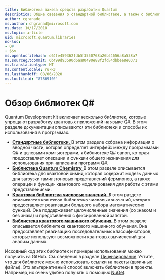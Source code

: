 ```yaml
---
title: Библиотека пакета средств разработки Quantum
description: Общие сведения о стандартной библиотеке, а также о библиотеках химии и числовых значений в составе Microsoft Quantum Development Kit.
author: cgranade
ms.author: chgranad@microsoft.com
ms.date: 10/17/2018
ms.topic: article
uid: microsoft.quantum.libraries
no-loc:
- Q#
- $$v
ms.openlocfilehash: d61fe459362fdb5f3550768a26b34656a8a538a7
ms.sourcegitcommit: 6bf99d93590d6aa80490e88f2fd74dbbee8e0371
ms.translationtype: HT
ms.contentlocale: ru-RU
ms.lasthandoff: 08/06/2020
ms.locfileid: "87869109"
---
```

# <a name="overview-of-no-locq-libraries"></a>Обзор библиотек Q#
Quantum Development Kit включает несколько библиотек, которые упрощают разработку квантовых приложений на языке Q#.
В этом разделе документации описываются эти библиотеки и способы их использования в программах.

- [**Стандартные библиотеки.** ](xref:microsoft.quantum.libraries.standard.intro) В этом разделе собрана информация о вводной части, которая определяет интерфейс между программами Q# и целевыми компьютерами, и библиотеке Q# canon, которая предоставляет операции и функции общего назначения для использования при написании программ Q#.
- [**Библиотека Quantum Chemistry.** ](xref:microsoft.quantum.chemistry.concepts.intro) В этом разделе описывается библиотека для квантовой химии, которая содержит модель данных для загрузки гамильтоновых представлений фермионов, а также операции и функции квантового моделирования для работы с этими представлениями.
- [**Квантовая библиотека числовых значений.** ](xref:microsoft.quantum.numerics.intro) В этом разделе описывается квантовая библиотека числовых значений, которая предоставляет реализации большого набора математических функций. Она поддерживает целочисленные значения (со знаком и без знака) и представления с фиксированной запятой.
- [**Библиотека квантового машинного обучения.** ](xref:microsoft.quantum.machine-learning.concepts.intro) В этом разделе описывается библиотека квантового машинного обучения. Она предоставляет реализацию последовательных классификаторов, которые используют возможности квантовых вычислений для анализа данных.

Исходный код этих библиотек и примеры использования можно получить на GitHub.
См. сведения в разделе [Лицензирование](xref:microsoft.quantum.libraries.licensing). Учтите, что для библиотек можно использовать ссылки на пакеты (двоичные файлы). Это альтернативный способ включать библиотеки в проекты.
Например, их очень удобно получать с помощью [NuGet](https://nuget.org).

